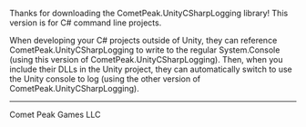 Thanks for downloading the CometPeak.UnityCSharpLogging library!
This version is for C# command line projects.

When developing your C# projects outside of Unity, they can reference CometPeak.UnityCSharpLogging to write to the regular System.Console (using this version of CometPeak.UnityCSharpLogging).
Then, when you include their DLLs in the Unity project, they can automatically switch to use the Unity console to log (using the other version of CometPeak.UnityCSharpLogging).

---

Comet Peak Games LLC
